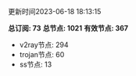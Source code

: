 更新时间2023-06-18 18:13:15

**总订阅: 73**
**总节点: 1021**
**有效节点: 367**
- v2ray节点: 294
- trojan节点: 60
- ss节点: 13
